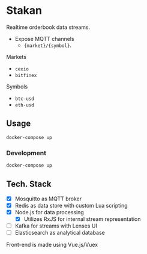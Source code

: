 # Stakan

Realtime orderbook data streams.

- Expose MQTT channels
  - `{market}/{symbol}`.

Markets

- `cexio`
- `bitfinex`

Symbols

- `btc-usd`
- `eth-usd`

## Usage

```sh
docker-compose up
```

### Development

```sh
docker-compose up

```

## Tech. Stack

- [x] Mosquitto as MQTT broker
- [x] Redis as data store with custom Lua scripting
- [x] Node.js for data processing
  - [x] Utilizes RxJS for internal stream representation
- [ ] Kafka for streams with Lenses UI
- [ ] Elasticsearch as analytical database 

Front-end is made using Vue.js/Vuex
